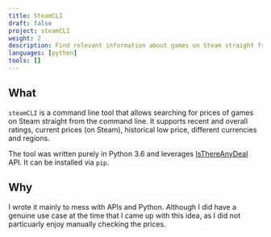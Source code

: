 ```yaml
---
title: SteamCLI
draft: false
project: steamCLI
weight: 2
description: Find relevant information about games on Steam straight from your command line
languages: [python]
tools: []
---
```


## What
`steamCLI` is a command line tool that allows searching for prices of games
on Steam straight from the command line. It supports recent and overall ratings,
current prices (on Steam), historical low price, different currencies and 
regions.

The tool was written purely in Python 3.6 and leverages 
[IsThereAnyDeal](https://isthereanydeal.com/) API. It can be installed via 
`pip`.

## Why
I wrote it mainly to mess with APIs and Python. Although I did have a genuine
use case at the time that I came up with this idea, as I did not particuarly
enjoy manually checking the prices.